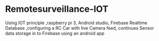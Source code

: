 # Remotesurveillance-IOT
Using IOT principle ,raspberry pi 3, Android studio, Firebase Realtime Database ,configuring a RC Car with live Camera feed, continues Sensor data storage in to Firebase using an android app
